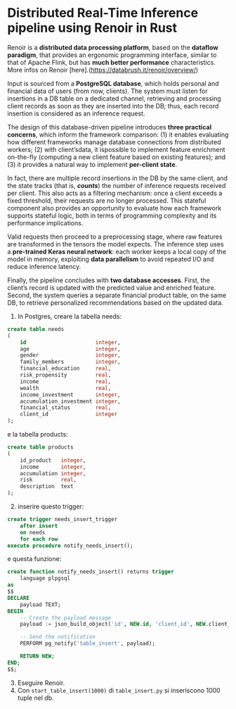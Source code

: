 # Distributed Real-Time Inference pipeline using Renoir in Rust

Renoir is a **distributed data processing platform**, 
based on the **dataflow paradigm**, that provides an ergonomic programming interface, similar to that of Apache Flink, but has **much better performance** characteristics. More infos on Renoir [here].(https://databrush.it/renoir/overview/)

Input is sourced from a **PostgreSQL database**, which holds personal and financial data
of users (from now, clients). The system must listen for insertions in a DB table on a
dedicated channel, retrieving and processing client records as soon as they are inserted
into the DB; thus, each record insertion is considered as an inference request.

The design of this database-driven pipeline introduces **three practical concerns**, which
inform the framework comparison: (1) it enables evaluating how different frameworks
manage database connections from distributed workers; (2) with client’sdata, it ispossible
to implement feature enrichment on-the-fly (computing a new client feature based on
existing features); and (3) it provides a natural way to implement **per-client state**.

In fact, there are multiple record insertions in the DB by the same client, and the state
tracks (that is, ***counts***) the number of inference requests received per client. This also
acts as a filtering mechanism: once a client exceeds a fixed threshold, their requests are
no longer processed. This stateful component also provides an opportunity to evaluate
how each framework supports stateful logic, both in terms of programming complexity
and its performance implications.

Valid requests then proceed to a preprocessing stage, where raw features are transformed
in the tensors the model expects. The inference step uses a **pre-trained Keras neural network**: each worker keeps a local copy of the model in memory, exploiting **data parallelism**
to avoid repeated I/O and reduce inference latency.

Finally, the pipeline concludes with **two database accesses**. First, the client’s record is
updated with the predicted value and enriched feature. Second, the system queries a separate financial product table, on the same DB, to retrieve personalized recommendations
based on the updated data.


1) In Postgres, creare la tabella needs:

```sql
create table needs
(
    id                      integer,
    age                     integer,
    gender                  integer,
    family_members          integer,
    financial_education     real,
    risk_propensity         real,
    income                  real,
    wealth                  real,
    income_investment       integer,
    accumulation_investment integer,
    financial_status        real,
    client_id               integer
);
```

e la tabella products:
```sql
create table products
(
    id_product   integer,
    income       integer,
    accumulation integer,
    risk         real,
    description  text
);
```

2) inserire questo trigger:
```sql
create trigger needs_insert_trigger
    after insert
    on needs
    for each row
execute procedure notify_needs_insert();
```
e questa funzione:
```sql
create function notify_needs_insert() returns trigger
    language plpgsql
as
$$
DECLARE
    payload TEXT;
BEGIN
    -- Create the payload message
    payload := json_build_object('id', NEW.id, 'client_id', NEW.client_id)::TEXT;

    -- Send the notification
    PERFORM pg_notify('table_insert', payload);

    RETURN NEW;
END;
$$;
```
3) Eseguire Renoir.
4) Con ```start_table_insert(1000)``` di ```table_insert.py``` si inseriscono 1000 tuple nel db.
